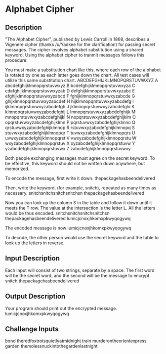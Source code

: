# Alphabet Cipher #

## Description ##

"The Alphabet Cipher", published by Lewis Carroll in 1868, describes a Vigenère cipher (thanks /u/Yadkee for the clarification) for passing secret messages. The cipher involves alphabet substitution using a shared keyword. Using the alphabet cipher to tranmit messages follows this procedure:

You must make a substitution chart like this, where each row of the alphabet is rotated by one as each letter goes down the chart. All test cases will utilize this same substitution chart.
  ABCDEFGHIJKLMNOPQRSTUVWXYZ
A abcdefghijklmnopqrstuvwxyz
B bcdefghijklmnopqrstuvwxyza
C cdefghijklmnopqrstuvwxyzab
D defghijklmnopqrstuvwxyzabc
E efghijklmnopqrstuvwxyzabcd
F fghijklmnopqrstuvwxyzabcde
G ghijklmnopqrstuvwxyzabcdef
H hijklmnopqrstuvwxyzabcdefg
I ijklmnopqrstuvwxyzabcdefgh
J jklmnopqrstuvwxyzabcdefghi
K klmnopqrstuvwxyzabcdefghij
L lmnopqrstuvwxyzabcdefghijk
M mnopqrstuvwxyzabcdefghijkl
N nopqrstuvwxyzabcdefghijklm
O opqrstuvwxyzabcdefghijklmn
P pqrstuvwxyzabcdefghijklmno
Q qrstuvwxyzabcdefghijklmnop
R rstuvwxyzabcdefghijklmnopq
S stuvwxyzabcdefghijklmnopqr
T tuvwxyzabcdefghijklmnopqrs
U uvwxyzabcdefghijklmnopqrst
V vwxyzabcdefghijklmnopqrstu
W wxyzabcdefghijklmnopqrstuv
X xyzabcdefghijklmnopqrstuvw
Y yzabcdefghijklmnopqrstuvwx
Z zabcdefghijklmnopqrstuvwxy


Both people exchanging messages must agree on the secret keyword. To be effective, this keyword should not be written down anywhere, but memorized.

To encode the message, first write it down.
thepackagehasbeendelivered


Then, write the keyword, (for example, snitch), repeated as many times as necessary.
snitchsnitchsnitchsnitchsn
thepackagehasbeendelivered


Now you can look up the column S in the table and follow it down until it meets the T row. The value at the intersection is the letter L. All the letters would be thus encoded.
snitchsnitchsnitchsnitchsn
thepackagehasbeendelivered
lumicjcnoxjhkomxpkwyqogywq


The encoded message is now lumicjcnoxjhkomxpkwyqogywq

To decode, the other person would use the secret keyword and the table to look up the letters in reverse.

## Input Description ##

Each input will consist of two strings, separate by a space. The first word will be the secret word, and the second will be the message to encrypt.
snitch thepackagehasbeendelivered


## Output Description ##

Your program should print out the encrypted message.
lumicjcnoxjhkomxpkwyqogywq


## Challenge Inputs ##

bond theredfoxtrotsquietlyatmidnight
train murderontheorientexpress
garden themolessnuckintothegardenlastnight